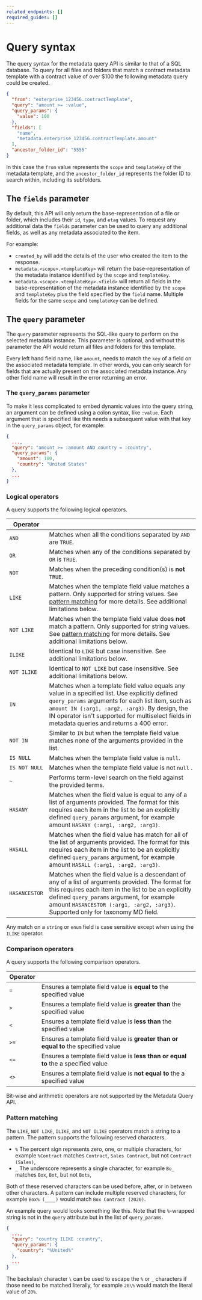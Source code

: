 ```yaml
---
related_endpoints: []
required_guides: []
---
```


# Query syntax

The query syntax for the metadata query API is similar to that of a SQL
database. To query for all files and folders that match a contract metadata
template with a contract value of over \$100 the following metadata query could
be created.

```json
{
  "from": "enterprise_123456.contractTemplate",
  "query": "amount >= :value",
  "query_params": {
    "value": 100
  },
  "fields": [
    "name",
    "metadata.enterprise_123456.contractTemplate.amount"
  ],
  "ancestor_folder_id": "5555"
}
```

In this case the `from` value represents the `scope` and `templateKey` of the
metadata template, and the `ancestor_folder_id` represents the folder ID to
search within, including its subfolders.

## The `fields` parameter

By default, this API will only return the base-representation of a file or
folder, which includes their `id`, `type`, and `etag` values. To request any
additional data the `fields` parameter can be used to query any additional
fields, as well as any metadata associated to the item.

For example:

* `created_by` will add the details of the user who created the item to the response.
* `metadata.<scope>.<templateKey>` will return the base-representation of the metadata instance identified by the `scope` and `templateKey`.
* `metadata.<scope>.<templateKey>.<field>` will return all fields in the base-representation of the metadata instance identified by the `scope` and `templateKey` plus the field specified by the `field` name. Multiple fields for the same `scope` and `templateKey` can be defined.

## The `query` parameter

The `query` parameter represents the SQL-like query to perform on the selected
metadata instance. This parameter is optional, and without this parameter the
API would return all files and folders for this template.

Every left hand field name, like `amount`, needs to match the `key` of a
field on the associated metadata template. In other words, you can only search
for fields that are actually present on the associated metadata instance. Any
other field name will result in the error returning an error.

### The `query_params` parameter

To make it less complicated to embed dynamic values into the query string, an
argument can be defined using a colon syntax, like `:value`. Each argument that
is specified like this needs a subsequent value with that key in the
`query_params` object, for example:

```json
{
  ...,
  "query": "amount >= :amount AND country = :country",
  "query_params": {
    "amount": 100,
    "country": "United States"
  },
  ...
}
```

### Logical operators

A query supports the following logical operators.

<!-- i18n-enable localize-links -->

| Operator                |                                                                                                                                                                                                                                                       |
|-------------------------|-------------------------------------------------------------------------------------------------------------------------------------------------------------------------------------------------------------------------------------------------------|
| `AND`                   | Matches when all the conditions separated by `AND` are `TRUE`.                                                                                                                                                                                        |
| `OR`                    | Matches when any of the conditions separated by `OR` is `TRUE`.                                                                                                                                                                                       |
| `NOT`                   | Matches when the preceding condition(s) is **not** `TRUE`.                                                                                                                                                                                            |
| `LIKE`                  | Matches when the template field value matches a pattern. Only supported for string values. See [pattern matching](#pattern-matching) for more details. See additional limitations below.                                                              |
| `NOT LIKE`              | Matches when the template field value does **not** match a pattern. Only supported for string values. See [pattern matching](#pattern-matching) for more details. See additional limitations below.                                                   |
| `ILIKE`                 | Identical to `LIKE` but case insensitive. See additional limitations below.                                                                                                                                                                           |
| `NOT ILIKE`             | Identical to `NOT LIKE` but case insensitive. See additional limitations below.                                                                                                                                                                       |
| `IN`                    | Matches when a template field value equals any value in a specified list. Use explicitly defined `query_params` arguments for each list item, such as `amount IN (:arg1, :arg2, :arg3)`. By design, the IN operator isn't supported for multiselect fields in metadata queries and returns a 400 error. |
| `NOT IN`                | Similar to `IN` but when the template field value matches none of the arguments provided in the list.                                                                                                                                                 |
| `IS NULL`               | Matches when the template field value is `null`.                                                                                                                                                                                                      |
| `IS NOT NULL`                | Matches when the template field value is not `null` .                                                                                                                                                                                                 |
| `~` | Performs term-level search on the field against the provided terms. |
| `HASANY` | Matches when the field value is equal to any of a list of arguments provided. The format for this requires each item in the list to be an explicitly defined `query_params` argument, for example amount `HASANY (:arg1, :arg2, :arg3)`. |
| `HASALL` | Matches when the field value has match for all of the list of arguments provided. The format for this requires each item in the list to be an explicitly defined `query_params` argument, for example amount `HASALL (:arg1, :arg2, :arg3)`. |
| `HASANCESTOR` | Matches when the field value is a descendant of any of a list of arguments provided. The format for this requires each item in the list to be an explicitly defined `query_params` argument, for example amount `HASANCESTOR (:arg1, :arg2, :arg3)`. Supported only for taxonomy MD field. |

<!-- i18n-disable localize-links -->

<Message notice>

Any match on a `string` or `enum` field is case sensitive except when using
the `ILIKE` operator.

</Message>

### Comparison operators

A query supports the following comparison operators.

| Operator |                                                                                    |
|----------|------------------------------------------------------------------------------------|
| `=`      | Ensures a template field value is **equal to** the specified value                 |
| `>`      | Ensures a template field value is **greater than** the specified value             |
| `<`      | Ensures a template field value is **less than** the specified value                |
| `>=`     | Ensures a template field value is **greater than or equal to** the specified value |
| `<=`     | Ensures a template field value is **less than or equal to** the a specified value  |
| `<>`     | Ensures a template field value is **not equal to** the a specified value           |

<Message warning>
  Bit-wise and arithmetic operators are not supported by the Metadata Query API.
</Message>

### Pattern matching

The `LIKE`, `NOT LIKE`, `ILIKE`, and `NOT ILIKE` operators match a string
to a pattern. The pattern supports the following reserved characters.

* `%` The percent sign represents zero, one, or multiple characters, for example `%Contract` matches `Contract`, `Sales Contract`, but not `Contract (Sales)`,
* `_` The underscore represents a single character, for example `Bo_` matches `Box`, `Bot`, but not `Bots`,

Both of these reserved characters can be used before, after, or in between other
characters. A pattern can include multiple reserved characters, for example
`Box% (____)` would match `Box Contract (2020)`.

An example query would looks something like this. Note that the `%`-wrapped
string is not in the `query` attribute but in the list of `query_params`.

```json
{
  ...,
  "query": "country ILIKE :country",
  "query_params": {
    "country": "%United%"
  },
  ...
}
```

<Message notice>

The backslash character `\` can be used to escape the `%` or
`_` characters if those need to be matched literally, for example
`20\%` would match the literal value of `20%`.

</Message>
